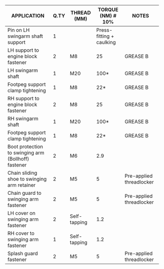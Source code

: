 |APPLICATION                                                                 |Q.TY|THREAD (MM) |TORQUE (NM) # 10%                                    |NOTES                             |
|----------------------------------------------------------------------------|----|------------|-----------------------------------------------------|----------------------------------|
|Pin on LH swingarm shaft support                                            |1   |            |Press-fitting + caulking                             |                                  |
|LH support to engine block fastener                                         |2   |M8          |25                                                   |GREASE B                          |
|LH swingarm shaft                                                           |1   |M20         |100*                                                 |GREASE B                          |
|Footpeg support clamp tightening                                            |1   |M8          |22*                                                  |GREASE B                          |
|RH support to engine block fastener                                         |2   |M8          |25                                                   |GREASE B                          |
|RH swingarm shaft                                                           |1   |M20         |100*                                                 |GREASE B                          |
|Footpeg support clamp tightening                                            |1   |M8          |22*                                                  |GREASE B                          |
|Boot protection to swinging arm (Bollhoff) fastener                         |2   |M6          |2.9                                                  |                                  |
|Chain sliding shoe to swinging arm retainer                                 |2   |M5          |5                                                    |Pre-applied threadlocker          |
|Chain guard to swinging arm fastener                                        |2   |M5          |5                                                    |Pre-applied threadlocker          |
|LH cover on swinging arm fastener                                           |2   |Self-tapping|1.2                                                  |                                  |
|RH cover to swinging arm fastener                                           |1   |Self-tapping|1.2                                                  |                                  |
|Splash guard fastener                                                       |2   |M5          |5                                                    |Pre-applied threadlocker          |
